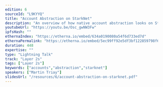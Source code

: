 ```yaml
---
edition: 6
sourceId: "L9KYYQ"
title: "Account Abstraction on StarkNet"
description: "An overview of how native account abstraction looks on StarkNet."
youtubeUrl: "https://youtu.be/Osc_gwNW3Fw"
ipfsHash: ""
ethernaIndex: "https://etherna.io/embed/634a0190080a54f6d733ed7d"
ethernaPermalink: "https://etherna.io/embed/5ec99ff92e5df3bf122859798f6b734e6041fb5e84937f36b8d69e5bc0c92901"
duration: 448
expertise: ""
type: "Lightning Talk"
track: "Layer 2s"
tags: ["Layer 2s"]
keywords: ["accounts","abstraction","starknet"]
speakers: ["Martin Triay"]
slidesUrl: "/resources/6/account-abstraction-on-starknet.pdf"
---
```

